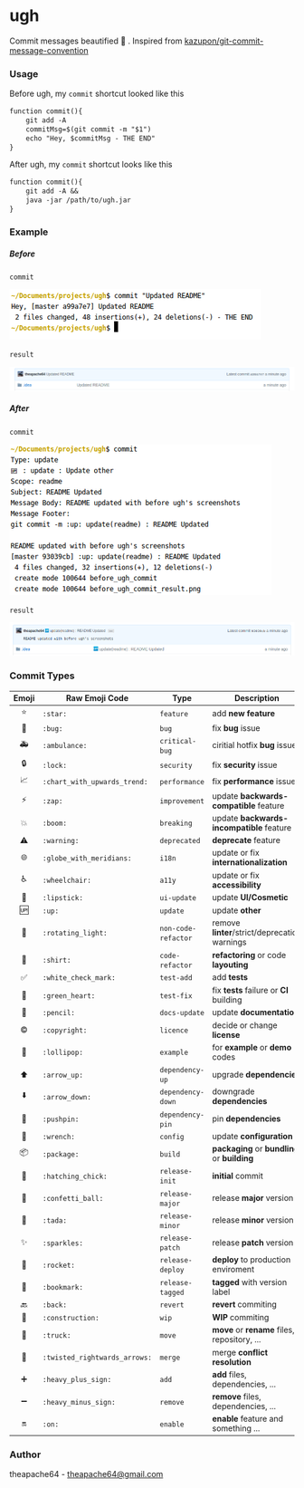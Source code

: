 # ugh
Commit messages beautified 💖 . Inspired from [kazupon/git-commit-message-convention](https://github.com/kazupon/git-commit-message-convention)

### Usage

Before ugh, my `commit` shortcut looked like this

```
function commit(){
    git add -A
    commitMsg=$(git commit -m "$1")
    echo "Hey, $commitMsg - THE END"
}
```

After ugh, my `commit` shortcut looks like this

```
function commit(){
	git add -A &&
	java -jar /path/to/ugh.jar
}
```

### Example

##### Before

`commit`

![](before_ugh_commit.png)


`result`

![](before_ugh_commit_result.png)


##### After

`commit`

![](after_ugh_commit.png)


`result`

![](after_ugh_commit_result.png)


### Commit Types

| Emoji                      | Raw Emoji Code               | Type               | Description |
|:--------------------------:|------------------------------|--------------------|-------------|
| :star:                     | `:star:`                     | `feature`          | add **new feature** |
| :bug:                      | `:bug:`                      | `bug`              | fix **bug** issue |
| :ambulance:                | `:ambulance:`                | `critical-bug`              | ciritial hotfix **bug** issue |
| :lock:                     | `:lock:`                     | `security`         | fix **security** issue |
| :chart_with_upwards_trend: | `:chart_with_upwards_trend:` | `performance`      | fix **performance** issue |
| :zap:                      | `:zap:`                      | `improvement`      | update **backwards-compatible** feature |
| :boom:                     | `:boom:`                      | `breaking`         | update **backwards-incompatible** feature |
| :warning:                  | `:warning:`                  | `deprecated`       | **deprecate** feature |
| :globe_with_meridians:     | `:globe_with_meridians:`     | `i18n`             | update or fix **internationalization** |
| :wheelchair:               | `:wheelchair:`               | `a11y`             | update or fix **accessibility** |
| :lipstick:                 | `:lipstick:`                 | `ui-update`           | update **UI/Cosmetic** |
| :up:                       | `:up:`                       | `update`           | update **other** |
| :rotating_light:           | `:rotating_light:`           | `non-code-refactor`         | remove **linter**/strict/deprecation warnings |
| :shirt:                    | `:shirt:`                    | `code-refactor`         | **refactoring** or code **layouting** |
| :white_check_mark:         | `:white_check_mark:`         | `test-add`             | add **tests** |
| :green_heart:              | `:green_heart:`              | `test-fix`             | fix **tests** failure or **CI** building |
| :pencil:                   | `:pencil:`                   | `docs-update`             | update **documentation** |
| :copyright:                | `:copyright:`                | `licence`             | decide or change **license** |
| :lollipop:                 | `:lollipop:`                 | `example`          | for **example** or **demo** codes |
| :arrow_up:                 | `:arrow_up:`                 | `dependency-up`       | upgrade **dependencies** |
| :arrow_down:               | `:arrow_down:`               | `dependency-down`       | downgrade **dependencies** |
| :pushpin:                  | `:pushpin:`                  | `dependency-pin`       | pin **dependencies** |
| :wrench:                   | `:wrench:`                   | `config`           | update **configuration** |
| :package:                  | `:package:`                  | `build`            | **packaging** or **bundling** or **building** |
| :hatching_chick:           | `:hatching_chick:`           | `release-init`          | **initial** commit |
| :confetti_ball:            | `:confetti_ball:`            | `release-major`          | release **major** version |
| :tada:                     | `:tada:`                     | `release-minor`          | release **minor** version |
| :sparkles:                 | `:sparkles:`                 | `release-patch`          | release **patch** version |
| :rocket:                   | `:rocket:`                   | `release-deploy`          | **deploy** to production enviroment |
| :bookmark:                 | `:bookmark:`                 | `release-tagged`          | **tagged** with version label |
| :back:                     | `:back:`                     | `revert`           | **revert** commiting |
| :construction:             | `:construction:`             | `wip`              | **WIP** commiting |
| :truck:                    | `:truck:`                    | `move`             | **move** or **rename** files, repository, ... |
| :twisted_rightwards_arrows:| `:twisted_rightwards_arrows:`| `merge`                  | merge **conflict resolution** |
| :heavy_plus_sign:          | `:heavy_plus_sign:`          | `add`                  | **add** files, dependencies, ... |
| :heavy_minus_sign:         | `:heavy_minus_sign:`         | `remove`               | **remove** files, dependencies, ... |
| :on:                       | `:on:`                       | `enable`                  | **enable** feature and something ... |



### Author
theapache64 - theapache64@gmail.com
